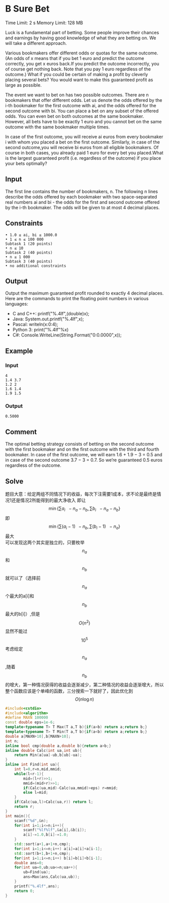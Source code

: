 # B Sure Bet
Time Limit: 2 s Memory Limit: 128 MB

Luck is a fundamental part of betting. Some people improve their chances and earnings by having good knowledge of what they are betting on. We will take a different approach.

Various bookmakers offer different odds or quotas for the same outcome. (An odds of x means that if you bet 1 euro and predict the outcome correctly, you get x euros back.If you predict the outcome incorrectly, you of course get nothing back. Note that you pay 1 euro regardless of the outcome.) What if you could be certain of making a profit by cleverly placing several bets? You would want to make this guaranteed profit as large as possible.

The event we want to bet on has two possible outcomes. There are n bookmakers that offer different odds. Let us denote the odds offered by the i-th bookmaker for the first outcome with ai, and the odds offered for the second outcome with bi. You can place a bet on any subset of the offered odds. You can even bet on both outcomes at the same bookmaker. However, all bets have to be exactly 1 euro and you cannot bet on the same outcome with the same bookmaker multiple times.

In case of the first outcome, you will receive ai euros from every bookmaker i with whom you placed a bet on the first outcome. Similarly, in case of the second outcome,you will receive bi euros from all eligible bookmakers. Of course in both cases, you already paid 1 euro for every bet you placed.What is the largest guaranteed profit (i.e. regardless of the outcome) if you place your bets optimally?
## Input
The first line contains the number of bookmakers, n. The following n lines describe the
odds offered by each bookmaker with two space-separated real numbers ai and bi - the
odds for the first and second outcome offered by the i-th bookmaker. The odds will be
given to at most 4 decimal places.
## Constraints
```
• 1.0 ≤ ai, bi ≤ 1000.0
• 1 ≤ n ≤ 100 000
Subtask 1 (20 points)
• n ≤ 10
Subtask 2 (40 points)
• n ≤ 1 000
Subtask 3 (40 points)
• no additional constraints
```
## Output
Output the maximum guaranteed profit rounded to exactly 4 decimal places.
Here are the commands to print the floating point numbers in various languages:
* C and C++: printf("%.4lf",(double)x);
* Java: System.out.printf("%.4lf",x);
* Pascal: writeln(x:0:4);
* Python 3: print("%.4lf"%x)
* C#: Console.WriteLine(String.Format("0:0.0000",x));
## Example
### Input
```
4
1.4 3.7
1.2 2
1.6 1.4
1.9 1.5
```
### Output
```
0.5000
```
## Comment
The optimal betting strategy consists of betting on the second outcome with the first bookmaker and on the first outcome with the third and fourth bookmaker. In case of the first outcome, we will earn 1.6 + 1.9 − 3 = 0.5 and in case of the second outcome 3.7 − 3 = 0.7. So we’re guaranteed 0.5 euros regardless of the outcome.

## Solve
题目大意：给定两组不同情况下的收益，每次下注需要1成本，求不论是最终是情况1还是情况2所能得到的最大净收入
即让$$\min\{\sum{a_i}\ \ -n_a-n_b,\sum{b_i}\ \ -n_a-n_b \}$$ 即$$\min\{\sum{(a_i-1)}\ \, -n_b,\sum{(b_i-1)}\ \ -n_a \}$$最大  
可以发现这两个其实是独立的，只要枚举$$n_a$$和$$n_b$$就可以了（选择前$$n_a$$个最大的a[i]和$$n_b$$最大的b[i]）,但是$$O(n^2)$$显然不能过$$10^5$$
考虑给定$$n_a$$,随着$$n_b$$的增大，第一种情况获得的收益会逐渐减少，第二种情况的收益会逐渐增大，所以整个函数应该是个单峰的函数，三分搜索一下就好了，因此优化到$$O(n\log n)$$
```cpp
#include<cstdio>
#include<algorithm>
#define MAXN 100000
const double eps=1e-6;
template<typename T> T Max(T a,T b){if(a>b) return a;return b;}
template<typename T> T Min(T a,T b){if(a<b) return a;return b;}
double a[MAXN+10],b[MAXN+10];
int n;
inline bool cmp(double a,double b){return a>b;}
inline double Calc(int ua,int ub){
	return Min(a[ua]-ub,b[ub]-ua);
}
inline int Find(int ua){
	int l=0,r=n,mid,mmid;
	while(l<r-1){
		mid=(l+r)>>1;
		mmid=(mid+r)>>1;
		if(Calc(ua,mid)-Calc(ua,mmid)>eps) r=mmid;
		else l=mid;
	}
	if(Calc(ua,l)>Calc(ua,r)) return l;
	return r;
}
int main(){
	scanf("%d",&n);
	for(int i=1;i<=n;i++){
		scanf("%lf%lf",&a[i],&b[i]);
		a[i]-=1.0,b[i]-=1.0;
	}
	std::sort(a+1,a+1+n,cmp);
	for(int i=1;i<=n;i++) a[i]=a[i]+a[i-1];
	std::sort(b+1,b+1+n,cmp);
	for(int i=1;i<=n;i++) b[i]=b[i]+b[i-1];
	double ans=0;
	for(int ua=0,ub;ua<=n;ua++){
		ub=Find(ua);
		ans=Max(ans,Calc(ua,ub));
	}
	printf("%.4lf",ans);
	return 0;
}
```